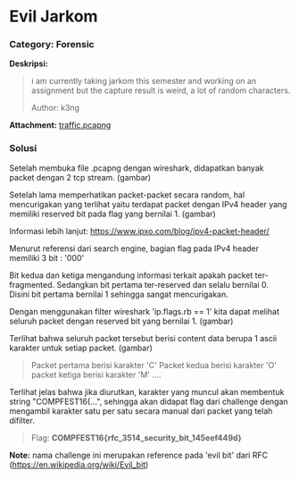 # Evil Jarkom
### Category: Forensic

**Deskripsi:**
> i am currently taking jarkom this semester and working on an assignment but the capture result is weird, a lot of random characters.
> 
> Author: k3ng

**Attachment:** [traffic.pcapng]()

### Solusi

Setelah membuka file .pcapng dengan wireshark, didapatkan banyak packet dengan 2 tcp stream. 
(gambar)

Setelah lama memperhatikan packet-packet secara random, hal mencurigakan yang terlihat yaitu terdapat packet dengan IPv4 header yang memiliki reserved bit pada flag yang bernilai 1.
(gambar)

Informasi lebih lanjut: https://www.ipxo.com/blog/ipv4-packet-header/

Menurut referensi dari search engine, bagian flag pada IPv4 header memiliki 3 bit : '000'

Bit kedua dan ketiga mengandung informasi terkait apakah packet ter-fragmented. Sedangkan bit pertama ter-reserved dan selalu bernilai 0. Disini bit pertama bernilai 1 sehingga sangat mencurigakan.

Dengan menggunakan filter wireshark 'ip.flags.rb == 1' kita dapat melihat seluruh packet dengan reserved bit yang bernilai 1.
(gambar)

Terlihat bahwa seluruh packet tersebut berisi content data berupa 1 ascii karakter untuk setiap packet.
(gambar)
> Packet pertama berisi karakter 'C'
> Packet kedua berisi karakter 'O'
> packet ketiga berisi karakter 'M'
> ....

Terlihat jelas bahwa jika diurutkan, karakter yang muncul akan membentuk string "COMPFEST16{...", sehingga akan didapat flag dari challenge dengan mengambil karakter satu per satu secara manual dari packet yang telah difilter.

> Flag: **COMPFEST16{rfc_3514_security_bit_145eef449d}**

**Note:** nama challenge ini merupakan reference pada 'evil bit' dari RFC (https://en.wikipedia.org/wiki/Evil_bit)
